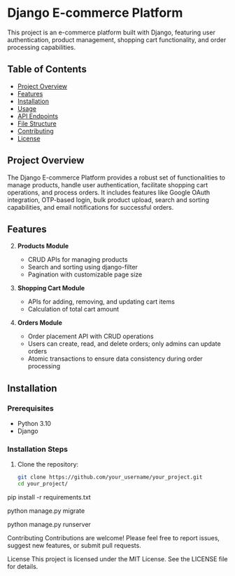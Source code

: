 # Django E-commerce Platform

This project is an e-commerce platform built with Django, featuring user authentication, product management, shopping cart functionality, and order processing capabilities.

## Table of Contents

- [Project Overview](#project-overview)
- [Features](#features)
- [Installation](#installation)
- [Usage](#usage)
- [API Endpoints](#api-endpoints)
- [File Structure](#file-structure)
- [Contributing](#contributing)
- [License](#license)

## Project Overview

The Django E-commerce Platform provides a robust set of functionalities to manage products, handle user authentication, facilitate shopping cart operations, and process orders. It includes features like Google OAuth integration, OTP-based login, bulk product upload, search and sorting capabilities, and email notifications for successful orders.

## Features


2. **Products Module**
   - CRUD APIs for managing products
   - Search and sorting using django-filter
   - Pagination with customizable page size

3. **Shopping Cart Module**
   - APIs for adding, removing, and updating cart items
   - Calculation of total cart amount

4. **Orders Module**
   - Order placement API with CRUD operations
   - Users can create, read, and delete orders; only admins can update orders
   - Atomic transactions to ensure data consistency during order processing

## Installation

### Prerequisites

- Python 3.10
- Django

### Installation Steps

1. Clone the repository:
   ```bash
   git clone https://github.com/your_username/your_project.git
   cd your_project/


pip install -r requirements.txt

python manage.py migrate

python manage.py runserver


Contributing
Contributions are welcome! Please feel free to report issues, suggest new features, or submit pull requests.

License
This project is licensed under the MIT License. See the LICENSE file for details.